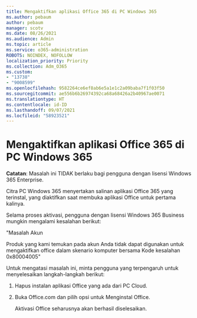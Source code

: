 ```yaml
---
title: Mengaktifkan aplikasi Office 365 di PC Windows 365
ms.author: pebaum
author: pebaum
manager: scotv
ms.date: 08/26/2021
ms.audience: Admin
ms.topic: article
ms.service: o365-administration
ROBOTS: NOINDEX, NOFOLLOW
localization_priority: Priority
ms.collection: Adm_O365
ms.custom:
- "13738"
- "9008599"
ms.openlocfilehash: 9582264ce6ef8ab6e5a1e1c2a09baba7f1f03f50
ms.sourcegitcommit: ae556b6b26974392ca68a68426a2b40967ae0071
ms.translationtype: HT
ms.contentlocale: id-ID
ms.lasthandoff: 09/07/2021
ms.locfileid: "58923521"
---
```

# <a name="activating-office-365-applications-on-windows-365-pcs"></a>Mengaktifkan aplikasi Office 365 di PC Windows 365

**Catatan**: Masalah ini TIDAK berlaku bagi pengguna dengan lisensi Windows 365 Enterprise.

Citra PC Windows 365 menyertakan salinan aplikasi Office 365 yang terinstal, yang diaktifkan saat membuka aplikasi Office untuk pertama kalinya.

Selama proses aktivasi, pengguna dengan lisensi Windows 365 Business mungkin mengalami kesalahan berikut:

"Masalah Akun

Produk yang kami temukan pada akun Anda tidak dapat digunakan untuk mengaktifkan office dalam skenario komputer bersama Kode kesalahan 0x80004005"

Untuk mengatasi masalah ini, minta pengguna yang terpengaruh untuk menyelesaikan langkah-langkah berikut: 

1. Hapus instalan aplikasi Office yang ada dari PC Cloud.
1. Buka Office.com dan pilih opsi untuk Menginstal Office.

    Aktivasi Office seharusnya akan berhasil diselesaikan.
